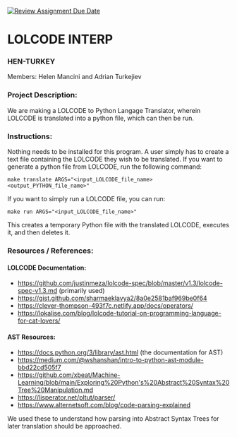 [![Review Assignment Due Date](https://classroom.github.com/assets/deadline-readme-button-22041afd0340ce965d47ae6ef1cefeee28c7c493a6346c4f15d667ab976d596c.svg)](https://classroom.github.com/a/am3xLbu5)
# LOLCODE INTERP
 
### HEN-TURKEY

Members: Helen Mancini and Adrian Turkejiev

### Project Description:

We are making a LOLCODE to Python Langage Translator, wherein LOLCODE is translated into a python file, which can then be run. 

### Instructions:

Nothing needs to be installed for this program. A user simply has to create a text file containing the LOLCODE they wish to be translated. If you want to generate a python file from LOLCODE, run the following command:

```
make translate ARGS="<input_LOLCODE_file_name> <output_PYTHON_file_name>"
```

If you want to simply run a LOLCODE file, you can run:

```
make run ARGS="<input_LOLCODE_file_name>"
```

This creates a temporary Python file with the translated LOLCODE, executes it, and then deletes it. 

### Resources / References:

#### LOLCODE Documentation:
- https://github.com/justinmeza/lolcode-spec/blob/master/v1.3/lolcode-spec-v1.3.md (primarily used)
- https://gist.github.com/sharmaeklavya2/8a0e2581baf969be0f64
- https://clever-thompson-493f7c.netlify.app/docs/operators/
- https://lokalise.com/blog/lolcode-tutorial-on-programming-language-for-cat-lovers/

#### AST Resources:
- https://docs.python.org/3/library/ast.html (the documentation for AST)
- https://medium.com/@wshanshan/intro-to-python-ast-module-bbd22cd505f7
- https://github.com/xbeat/Machine-Learning/blob/main/Exploring%20Python's%20Abstract%20Syntax%20Tree%20Manipulation.md
- https://lisperator.net/pltut/parser/
- https://www.alternetsoft.com/blog/code-parsing-explained

We used these to understand how parsing into Abstract Syntax Trees for later translation should be approached. 

   

